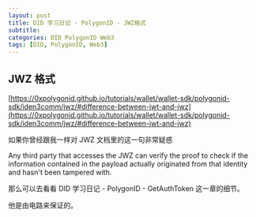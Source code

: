 ```yaml
---
layout: post
title: DID 学习日记 - PolygonID - JWZ格式
subtitle:
categories: DID PolygonID Web3
tags: [DID, PolygonID, Web3]
---
```


## JWZ 格式

[https://0xpolygonid.github.io/tutorials/wallet/wallet-sdk/polygonid-sdk/iden3comm/jwz/#difference-between-jwt-and-jwz](https://0xpolygonid.github.io/tutorials/wallet/wallet-sdk/polygonid-sdk/iden3comm/jwz/#difference-between-jwt-and-jwz)

如果你曾经跟我一样对 JWZ 文档里的这一句非常疑惑

Any third party that accesses the JWZ can verify the proof to check if the information contained in the payload actually originated from that identity and hasn't been tampered with.

那么可以去看看 DID 学习日记 - PolygonID - GetAuthToken 这一章的细节。

他是由电路来保证的。
